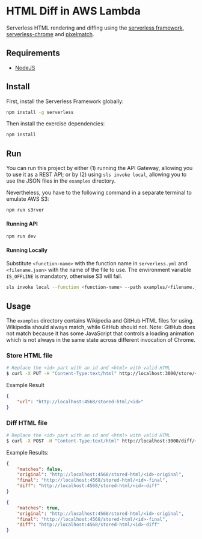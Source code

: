 # HTML Diff in AWS Lambda

Serverless HTML rendering and diffing using the [serverless framework](https://serverless.com), [serverless-chrome](https://github.com/adieuadieu/serverless-chrome) and [pixelmatch](https://github.com/mapbox/pixelmatch).

## Requirements

* [NodeJS](https://nodejs.org/en/)

## Install

First, install the Serverless Framework globally:
```bash
npm install -g serverless
```

Then install the exercise dependencies:
```bash
npm install
```

## Run

You can run this project by either (1) running the API Gateway, allowing you to use it as a REST API; or by (2) using `sls invoke local`, allowing you to use the JSON files in the `examples` directory.

Nevertheless, you have to the following command in a separate terminal to emulate AWS S3:
```bash
npm run s3rver
```


#### Running API

```bash
npm run dev
```

#### Running Locally

Substitute `<function-name>` with the function name in `serverless.yml` and `<filename.json>` with the name of the file to use.
The environment variable `IS_OFFLINE` is mandatory, otherwise S3 will fail.

```bash
sls invoke local --function <function-name> --path examples/<filename.json> -e IS_OFFLINE=true
```


## Usage

The `examples` directory contains Wikipedia and GitHub HTML files for using.
Wikipedia should always match, while GitHub should not. 
Note: GitHub does not match because it has some JavaScript that controls a loading animation which is not always in the same state across different invocation of Chrome.

### Store HTML file

```bash
# Replace the <id> part with an id and <html> with valid HTML
$ curl -X PUT -H "Content-Type:text/html" http://localhost:3000/store/<id> --data '<html>'
```

Example Result
```json
{
    "url": "http://localhost:4568/stored-html/<id>"
}
```

### Diff HTML file

```bash
# Replace the <id> part with an id and <html> with valid HTML
$ curl -X POST -H "Content-Type:text/html" http://localhost:3000/diff/<id> --data '<html>'
```

Example Results:
```json
{
    "matches": false,
    "original": "http://localhost:4568/stored-html/<id>-original",
    "final": "http://localhost:4568/stored-html/<id>-final",
    "diff": "http://localhost:4568/stored-html/<id>-diff"
}
```
```json
{
    "matches": true,
    "original": "http://localhost:4568/stored-html/<id>-original",
    "final": "http://localhost:4568/stored-html/<id>-final",
    "diff": "http://localhost:4568/stored-html/<id>-diff"
}
```
